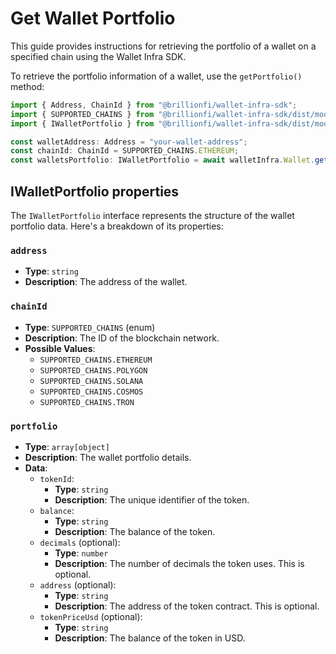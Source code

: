 # Get Wallet Portfolio

This guide provides instructions for retrieving the portfolio of a wallet on a specified chain using the Wallet Infra SDK.

To retrieve the portfolio information of a wallet, use the `getPortfolio()` method:

```ts
import { Address, ChainId } from "@brillionfi/wallet-infra-sdk";
import { SUPPORTED_CHAINS } from "@brillionfi/wallet-infra-sdk/dist/models/common.models";
import { IWalletPortfolio } from "@brillionfi/wallet-infra-sdk/dist/models/wallet.models";

const walletAddress: Address = "your-wallet-address";
const chainId: ChainId = SUPPORTED_CHAINS.ETHEREUM;
const walletsPortfolio: IWalletPortfolio = await walletInfra.Wallet.getPortfolio(walletAddress, chainId);
```

## IWalletPortfolio properties

The `IWalletPortfolio` interface represents the structure of the wallet portfolio data. Here's a breakdown of its properties:

### `address`

- **Type**: `string`
- **Description**: The address of the wallet.

### `chainId`

- **Type**: `SUPPORTED_CHAINS` (enum)
- **Description**: The ID of the blockchain network.
- **Possible Values**:
  - `SUPPORTED_CHAINS.ETHEREUM`
  - `SUPPORTED_CHAINS.POLYGON`
  - `SUPPORTED_CHAINS.SOLANA`
  - `SUPPORTED_CHAINS.COSMOS`
  - `SUPPORTED_CHAINS.TRON`

### `portfolio`

- **Type**: `array[object]`
- **Description**: The wallet portfolio details.
- **Data**:
  - `tokenId`:
    - **Type**: `string`
    - **Description**: The unique identifier of the token.
  - `balance`:
    - **Type**: `string`
    - **Description**: The balance of the token.
  - `decimals` (optional):
    - **Type**: `number`
    - **Description**: The number of decimals the token uses. This is optional.
  - `address` (optional):
    - **Type**: `string`
    - **Description**: The address of the token contract. This is optional.
  - `tokenPriceUsd` (optional):
    - **Type**: `string`
    - **Description**: The balance of the token in USD.
